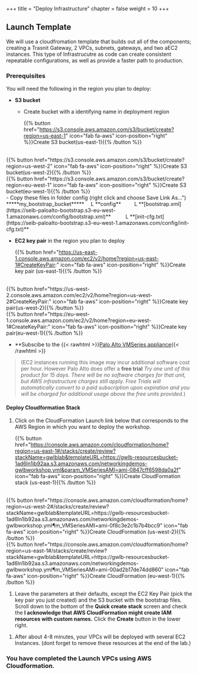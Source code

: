 +++
title = "Deploy Infrastructure"
chapter = false
weight = 10
+++

## Launch Template

We will use a cloudfromation template that builds out all of the components; creating a Trasnit Gateway, 2 VPCs, subnets, gateways, and two aEC2 instances. This type of Infrastrucutre as code can create consistent repeatable configurations, as well as provide a faster path to production.

### Prerequisites ###
You will need the following in the region you plan to deploy:
- **S3 bucket** 
  - Create bucket with a identifying name in deployment region

    {{% button href="https://s3.console.aws.amazon.com/s3/bucket/create?region=us-east-1" icon="fab fa-aws" icon-position="right" %}}Create S3 bucket(us-east-1){{% /button %}}
<br />
    {{% button href="https://s3.console.aws.amazon.com/s3/bucket/create?region=us-west-2" icon="fab fa-aws" icon-position="right" %}}Create S3 bucket(us-west-2){{% /button %}}
<br />
    {{% button href="https://s3.console.aws.amazon.com/s3/bucket/create?region=eu-west-1" icon="fab fa-aws" icon-position="right" %}}Create S3 bucket(eu-west-1){{% /button %}}
<br />
  - Copy these files in folder config (right click and choose Save Link As...")
  *****my_bootstrap_bucket*****
      L **config**
          L **[bootstrap.xml](https://seib-paloalto-bootstrap.s3-eu-west-1.amazonaws.com/config/bootstrap.xml)**
          L **[init-cfg.txt](https://seib-paloalto-bootstrap.s3-eu-west-1.amazonaws.com/config/init-cfg.txt)**

- **EC2 key pair** in the region you plan to deploy

    {{% button href="https://us-east-1.console.aws.amazon.com/ec2/v2/home?region=us-east-1#CreateKeyPair:" icon="fab fa-aws" icon-position="right" %}}Create key pair (us-east-1){{% /button %}}
<br />
    {{% button href="https://us-west-2.console.aws.amazon.com/ec2/v2/home?region=us-west-2#CreateKeyPair:" icon="fab fa-aws" icon-position="right" %}}Create key pair(us-west-2){{% /button %}}
<br />
    {{% button href="https://eu-west-1.console.aws.amazon.com/ec2/v2/home?region=eu-west-1#CreateKeyPair:" icon="fab fa-aws" icon-position="right" %}}Create key pair(eu-west-1){{% /button %}}
<br />

- **Subscibe to the {{< rawhtml >}}<a href="https://aws.amazon.com/marketplace/pp/B083LH64T3?ref_=srh_res_product_title" target="_blank">Palo Alto VMSeries appliance</a>{{< /rawhtml >}}

>(EC2 instances running this image may incur additional software cost per hour. However Palo Alto does offer a **free trial** *Try one unit of this product for 15 days. There will be no software charges for that unit, but AWS infrastructure charges still apply. Free Trials will automatically convert to a paid subscription upon expiration and you will be charged for additional usage above the free units provided.*)

#### Deploy Cloudformation Stack
1. Click on the CloudFormation Launch link below that corresponds to the AWS Region in which you want to deploy the workshop.

    {{% button href="https://console.aws.amazon.com/cloudformation/home?region=us-east-1#/stacks/create/review?stackName=gwlblab&templateURL=https://gwlb-resourcesbucket-1ad6ln1ib92aa.s3.amazonaws.com/networkingdemos-gwlbworkshop.yml&param_VMSeriesAMI=ami-0847cff6598da0a2f" icon="fab fa-aws" icon-position="right" %}}Create CloudFormation stack (us-east-1){{% /button %}}
<br />
    {{% button href="https://console.aws.amazon.com/cloudformation/home?region=us-west-2#/stacks/create/review?stackName=gwlblab&templateURL=https://gwlb-resourcesbucket-1ad6ln1ib92aa.s3.amazonaws.com/networkingdemos-gwlbworkshop.yml&param_VMSeriesAMI=ami-0f8c3e2c1b7b4bcc9" icon="fab fa-aws" icon-position="right" %}}Create CloudFormation (us-west-2){{% /button %}}
<br />
    {{% button href="https://console.aws.amazon.com/cloudformation/home?region=us-east-1#/stacks/create/review?stackName=gwlblab&templateURL=https://gwlb-resourcesbucket-1ad6ln1ib92aa.s3.amazonaws.com/networkingdemos-gwlbworkshop.yml&param_VMSeriesAMI=ami-00ad2b17de74dd860" icon="fab fa-aws" icon-position="right" %}}Create CloudFormation (eu-west-1){{% /button %}}
<br />



1. Leave the parameters at their defaults, except the EC2 Key Pair (pick the key pair you just created) and the S3 bucket with the bootstrap files. Scroll down to the bottom of the **Quick create stack** screen and check the **I acknowledge that AWS CloudFormation might create IAM resources with custom names.** Click the **Create** button in the lower right.

1) After about 4-8 minutes, your VPCs will be deployed with several EC2 Instances. (dont forget to remove these resources at the end of the lab.)

### You have completed the Launch VPCs using AWS Cloudformation.

